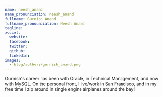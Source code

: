 ```yaml
---
name: neesh_anand
name_pronunciation: neesh_anand
fullname: Gurnish Anand
fullname_pronounciation: Neesh Anand
tagline: 
social:
  website: 
  facebook:
  twitter:
  github: 
  linkedin: 
images:
  - blog/authors/gurnish_anand.png
---
```


Gurnish's career has been with Oracle, in Technical Management, and now with MySQL. On the personal front, I live/work in San Francisco, and in my free time I zip around in single engine airplanes around the bay!
